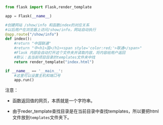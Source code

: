 ```python
from flask import Flask,render_template

app = Flask(__name__)

#创建网站 /show/info 和函数index的对应关系
#以后用户在浏览器上访问/show/info，网站自动执行
@app.route("/show/info")
def index():
    #return "中国联通"
    #return "中<h1>国</h1><span style='color:red;'>联通</span>"
    #Flask 内部会自动打开这个文件夹并读取内容，将内容给用户返回
    #默认：去当前项目目录的templates文件夹中找
    return render_template("index.html")

if __name__ == '__main__':
    #这里可以设置主机和端口号
    app.run()
```

注意：

* 函数返回值的网页，本质就是一个字符串。

* 由于reder_template查找目录是在当前目录中查找templates，所以要把html文件放到`templates`文件夹下。





